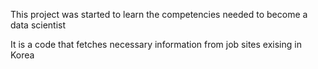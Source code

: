This project was started to learn the competencies needed to become a data scientist

It is a code that fetches necessary information from job sites exising in Korea

